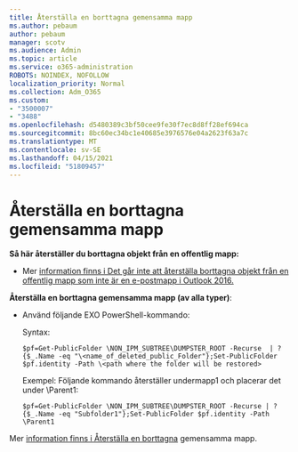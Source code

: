 ```yaml
---
title: Återställa en borttagna gemensamma mapp
ms.author: pebaum
author: pebaum
manager: scotv
ms.audience: Admin
ms.topic: article
ms.service: o365-administration
ROBOTS: NOINDEX, NOFOLLOW
localization_priority: Normal
ms.collection: Adm_O365
ms.custom:
- "3500007"
- "3488"
ms.openlocfilehash: d5480389c3bf50cee9fe30f7ec8d8ff28ef694ca
ms.sourcegitcommit: 8bc60ec34bc1e40685e3976576e04a2623f63a7c
ms.translationtype: MT
ms.contentlocale: sv-SE
ms.lasthandoff: 04/15/2021
ms.locfileid: "51809457"
---
```

# <a name="restore-a-deleted-public-folder"></a>Återställa en borttagna gemensamma mapp

**Så här återställer du borttagna objekt från en offentlig mapp:**

- Mer [information finns i Det går inte att återställa borttagna objekt från en offentlig mapp som inte är en e-postmapp i Outlook 2016.](https://aka.ms/pfrec)
 
**Återställa en borttagna gemensamma mapp (av alla typer)**: 

- Använd följande EXO PowerShell-kommando:

    Syntax:

     `$pf=Get-PublicFolder \NON_IPM_SUBTREE\DUMPSTER_ROOT -Recurse  | ?{$_.Name -eq "\<name_of_deleted_public_Folder"};Set-PublicFolder $pf.identity -Path \<path where the folder will be restored>`

    Exempel: Följande kommando återställer undermapp1 och placerar det under \Parent1:

    `$pf=Get-PublicFolder \NON_IPM_SUBTREE\DUMPSTER_ROOT -Recurse | ?{$_.Name -eq "Subfolder1"};Set-PublicFolder $pf.identity -Path \Parent1`

Mer [information finns i Återställa en borttagna](https://docs.microsoft.com/exchange/collaboration-exo/public-folders/restore-deleted-public-folder) gemensamma mapp.
